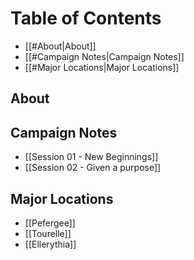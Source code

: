# Table of Contents
- [[#About|About]]
- [[#Campaign Notes|Campaign Notes]]
- [[#Major Locations|Major Locations]]
## About

## Campaign Notes
- [[Session 01 - New Beginnings]]
- [[Session 02 - Given a purpose]]
## Major Locations
- [[Pefergee]]
- [[Tourelle]]
- [[Ellerythia]]